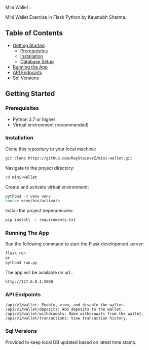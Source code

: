 Mini Wallet :

Mini Wallet Exercise in Flask Python by Kaustubh Sharma.  
## Table of Contents
- [Getting Started](#getting-started)
  - [Prerequisites](#prerequisites)
  - [Installation](#installation)
  - [Database Setup](#database-setup)
- [Running the App](#running-the-app)
- [API Endpoints](#api-endpoints)
- [Sql Versions](#Sql-versions)


## Getting Started

### Prerequisites
- Python 3.7 or higher
- Virtual environment (recommended)

### Installation
Clone this repository to your local machine:
   ```bash
   git clone https://github.com/RayStainerZ/mini-wallet.git
   ```
Navigate to the project directory:
```bash
cd mini-wallet
```
Create and activate virtual environment:
```bash
python3 -m venv venv
source venv/bin/activate
```
Install the project dependencies:
```bash
pip install -r requirements.txt
```

### Running The App
Run the following command to start the Flask development server:
```bash
flask run
or 
python3 run.py
```
The app will be available on url : 
```commandline
http://127.0.0.1:5000
```
### API Endpoints
```commandline
/api/v1/wallet: Enable, view, and disable the wallet.
/api/v1/wallet/deposits: Add deposits to the wallet.
/api/v1/wallet/withdrawals: Make withdrawals from the wallet.
/api/v1/wallet/transactions: View transaction history.
```

### Sql Versions
Provided to keep local DB updated based on latest time stamp.




